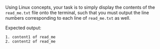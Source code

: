 Using Linux concepts, your task is to simply display the contents of the `read_me.txt` file onto the terminal, such that you must output the line numbers corresponding to each line of `read_me.txt` as well.

Expected output:

```
1. content1 of read_me
2. content2 of read_me
```